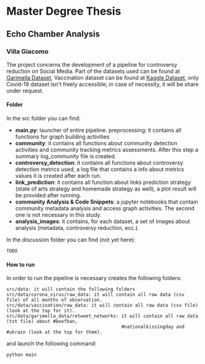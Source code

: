 # Master Degree Thesis
## Echo Chamber Analysis
### Villa Giacomo

The project concerns the development of a pipeline for controversy reduction on Social Media. Part of the datasets used can be found at [Garimella Dataset](https://github.com/gvrkiran/controversy-detection/tree/master/networks/retweet_networks), Vaccination dataset can be found at [Kaggle Dataset](https://www.kaggle.com/keplaxo/twitter-vaccination-dataset), only Covid-19 dataset isn't freely accessible; in case of necessity, it will be share under request.

#### Folder
In the src folder you can find:

* **main.py**: launcher of entire pipeline.
preprocessing: it contains all functions for graph building activities
* **community**: it contains all functions about community detection activities and community tracking metrics assessments. After this step a summary log_community file is created. 
* **controversy_detection**: it contains all functions about controversy detection metrics used, a log file that contains a info about metrics values it is created after each run.
* **link_prediction**: it contains all function about links prediction strategy (state of arts strategy and homemade strategy as well), a plot result will be provided after running.
* **community Analysis & Code Snippets**: a jupyter notebooks that contain community metadata analysis and access graph activities. The second one is not necessary in this study.
* **analysis_images**: it contains, for each dataset, a set of images about analysis (metadata, controversy reduction, ecc.).

In the discussion folder you can find (not yet here):
```
TODO
```
#### How to run
In order to run the pipeline is necessary creates the following folders:
```
src/data: it will contain the following folders
src/data/corona_virus/raw_data: it will contain all raw data (csv file) of all months of observation.
src/data/vaccination/raw_data: it will contain all raw data (csv file) (look at the top for it).
src/data/garimella_data/retweet_networks: it will contain all raw data (txt file) about #beefban, 
                                          #nationalkissingday and #ukrain (look at the top for them).
```
and launch the following command:
```
python main
```

